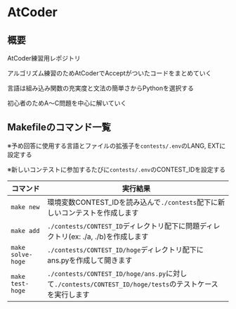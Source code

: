 # AtCoder
## 概要
AtCoder練習用レポジトリ

アルゴリズム練習のためAtCoderでAcceptがついたコードをまとめていく

言語は組み込み関数の充実度と文法の簡単さからPythonを選択する

初心者のためA〜C問題を中心に解いていく
## Makefileのコマンド一覧
※予め回答に使用する言語とファイルの拡張子を`contests/.env`のLANG, EXTに設定する

※新しいコンテストに参加するたびに`contests/.env`のCONTEST_IDを設定する

|  コマンド  |  実行結果  |
| ---- | ---- |
|  `make new`  |  環境変数CONTEST_IDを読み込んで`./contests`配下に新しいコンテストを作成します  |
|  `make add`  |  `./contests/CONTEST_ID`ディレクトリ配下に問題ディレクトリ(ex: ./a, ./b)を作成します  |
|  `make solve-hoge`  |  `./contests/CONTEST_ID/hoge`ディレクトリ配下にans.pyを作成して開きます  |
|  `make test-hoge`  | `./contests/CONTEST_ID/hoge/ans.py`に対して`./contests/CONTEST_ID/hoge/tests`のテストケースを実行します |
